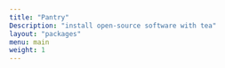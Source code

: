 ```yaml
---
title: "Pantry"
Description: "install open-source software with tea"
layout: "packages"
menu: main
weight: 1
---
```

